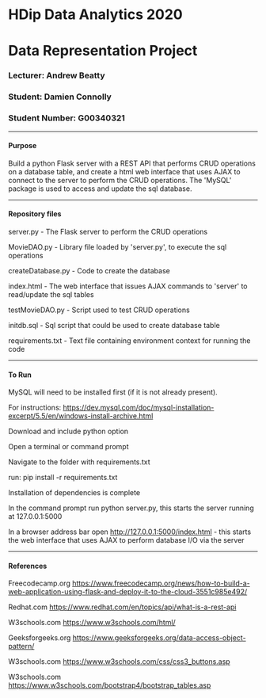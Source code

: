 # HDip Data Analytics 2020 

# Data Representation Project

### Lecturer: Andrew Beatty

### Student: Damien Connolly

### Student Number: G00340321
******************************************************************************************************************************

#### Purpose

Build a python Flask server with a REST API that performs CRUD operations on a database table, and create a
html web interface that uses AJAX to connect to the server to perform the CRUD operations. The 'MySQL' package
is used to access and update the sql database.

********************************************************************************************************************************

#### Repository files

server.py - The Flask server to perform the CRUD operations

MovieDAO.py - Library file loaded by 'server.py', to execute the sql operations

createDatabase.py - Code to create the database

index.html - The web interface that issues AJAX commands to 'server' to read/update the sql tables

testMovieDAO.py - Script used to test CRUD operations

initdb.sql - Sql script that could be used to create database table

requirements.txt - Text file containing environment context for running the code

***********************************************************************************************************************************************************

#### To Run

MySQL will need to be installed first (if it is not already present). 

For instructions: https://dev.mysql.com/doc/mysql-installation-excerpt/5.5/en/windows-install-archive.html 

Download and include python option

Open a terminal or command prompt

Navigate to the folder with requirements.txt

run: pip install -r requirements.txt

Installation of dependencies is complete

In the command prompt run python server.py, this starts the server running at 127.0.0.1:5000

In a browser address bar open http://127.0.0.1:5000/index.html - this starts the web interface that uses AJAX to perform database I/O via the server 

***********************************************************************************************************************************************************************

#### References

Freecodecamp.org https://www.freecodecamp.org/news/how-to-build-a-web-application-using-flask-and-deploy-it-to-the-cloud-3551c985e492/

Redhat.com https://www.redhat.com/en/topics/api/what-is-a-rest-api

W3schools.com https://www.w3schools.com/html/

Geeksforgeeks.org https://www.geeksforgeeks.org/data-access-object-pattern/

W3schools.com https://www.w3schools.com/css/css3_buttons.asp

W3schools.com https://www.w3schools.com/bootstrap4/bootstrap_tables.asp


